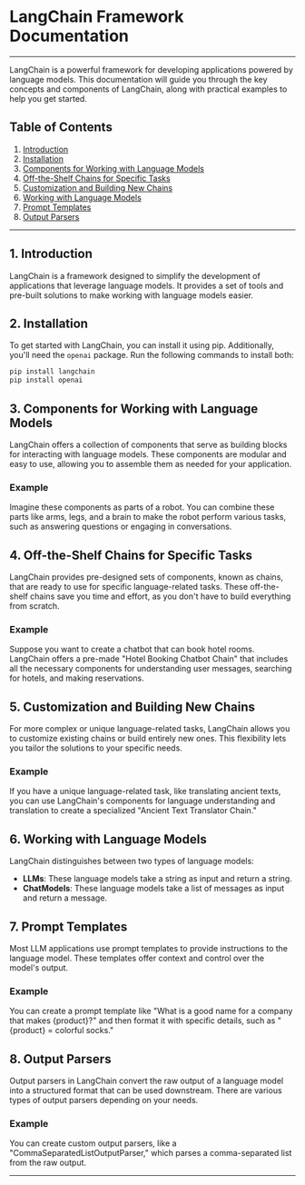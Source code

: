 # LangChain Framework Documentation

---

LangChain is a powerful framework for developing applications powered by language models. This documentation will guide you through the key concepts and components of LangChain, along with practical examples to help you get started.

## Table of Contents

1. [Introduction](#introduction)
2. [Installation](#installation)
3. [Components for Working with Language Models](#components-for-working-with-language-models)
4. [Off-the-Shelf Chains for Specific Tasks](#off-the-shelf-chains-for-specific-tasks)
5. [Customization and Building New Chains](#customization-and-building-new-chains)
6. [Working with Language Models](#working-with-language-models)
7. [Prompt Templates](#prompt-templates)
8. [Output Parsers](#output-parsers)

---

## 1. Introduction

LangChain is a framework designed to simplify the development of applications that leverage language models. It provides a set of tools and pre-built solutions to make working with language models easier.

## 2. Installation

To get started with LangChain, you can install it using pip. Additionally, you'll need the `openai` package. Run the following commands to install both:

```bash
pip install langchain
pip install openai
```

## 3. Components for Working with Language Models

LangChain offers a collection of components that serve as building blocks for interacting with language models. These components are modular and easy to use, allowing you to assemble them as needed for your application.

### Example

Imagine these components as parts of a robot. You can combine these parts like arms, legs, and a brain to make the robot perform various tasks, such as answering questions or engaging in conversations.

## 4. Off-the-Shelf Chains for Specific Tasks

LangChain provides pre-designed sets of components, known as chains, that are ready to use for specific language-related tasks. These off-the-shelf chains save you time and effort, as you don't have to build everything from scratch.

### Example

Suppose you want to create a chatbot that can book hotel rooms. LangChain offers a pre-made "Hotel Booking Chatbot Chain" that includes all the necessary components for understanding user messages, searching for hotels, and making reservations.

## 5. Customization and Building New Chains

For more complex or unique language-related tasks, LangChain allows you to customize existing chains or build entirely new ones. This flexibility lets you tailor the solutions to your specific needs.

### Example

If you have a unique language-related task, like translating ancient texts, you can use LangChain's components for language understanding and translation to create a specialized "Ancient Text Translator Chain."

## 6. Working with Language Models

LangChain distinguishes between two types of language models:

- **LLMs**: These language models take a string as input and return a string.
- **ChatModels**: These language models take a list of messages as input and return a message.

## 7. Prompt Templates

Most LLM applications use prompt templates to provide instructions to the language model. These templates offer context and control over the model's output.

### Example

You can create a prompt template like "What is a good name for a company that makes {product}?" and then format it with specific details, such as "{product} = colorful socks."

## 8. Output Parsers

Output parsers in LangChain convert the raw output of a language model into a structured format that can be used downstream. There are various types of output parsers depending on your needs.

### Example

You can create custom output parsers, like a "CommaSeparatedListOutputParser," which parses a comma-separated list from the raw output.

---
